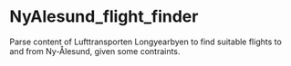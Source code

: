 # NyAlesund_flight_finder
Parse content of Lufttransporten Longyearbyen to find suitable flights to and from Ny-Ålesund, given some contraints.
